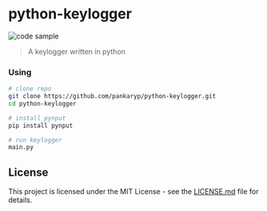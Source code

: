 # python-keylogger

![code sample](https://img.shields.io/badge/code-sample-yellowgreen.svg?style=flat-square)

> A keylogger written in python

### Using
```sh
# clone repo 
git clone https://github.com/pankaryp/python-keylogger.git
cd python-keylogger

# install pynput
pip install pynput

# run keylogger
main.py
```

## License

This project is licensed under the MIT License - see the [LICENSE.md](LICENSE.md) file for details.